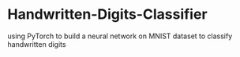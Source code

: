 # Handwritten-Digits-Classifier
using PyTorch to build a neural network on MNIST dataset to classify handwritten digits
